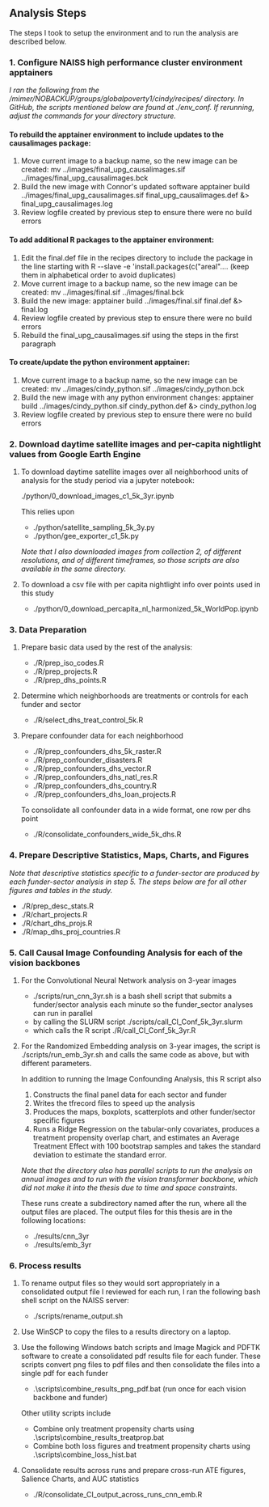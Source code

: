 ## Analysis Steps
The steps I took to setup the environment and to run the analysis are described below.

### 1. Configure NAISS high performance cluster environment apptainers
*I ran the following from the /mimer/NOBACKUP/groups/globalpoverty1/cindy/recipes/ directory.  In GitHub, the scripts mentioned below are found at ./env_conf.  If rerunning, adjust the commands for your directory structure.*

#### To rebuild the apptainer environment to include updates to the causalimages package:
1. Move current image to a backup name, so the new image can be created:
   mv ../images/final_upg_causalimages.sif ../images/final_upg_causalimages.bck
2. Build the new image with Connor's updated software
  apptainer build ../images/final_upg_causalimages.sif final_upg_causalimages.def &> final_upg_causalimages.log
3. Review logfile created by previous step to ensure there were no build errors

#### To add additional R packages to the apptainer environment:
1. Edit the final.def file in the recipes directory to include the package in
   the line starting with R --slave -e 'install.packages(c("areal"....
   (keep them in alphabetical order to avoid duplicates)
2. Move current image to a backup name, so the new image can be created:
   mv ../images/final.sif ../images/final.bck
3. Build the new image:
    apptainer build ../images/final.sif final.def &> final.log
4. Review logfile created by previous step to ensure there were no build errors
5. Rebuild the final_upg_causalimages.sif using the steps in the first paragraph

#### To create/update the python environment apptainer:
1. Move current image to a backup name, so the new image can be created:
   mv ../images/cindy_python.sif ../images/cindy_python.bck
2. Build the new image with any python environment changes:
   apptainer build ../images/cindy_python.sif cindy_python.def &> cindy_python.log
3. Review logfile created by previous step to ensure there were no build errors


### 2. Download daytime satellite images and per-capita nightlight values from Google Earth Engine
1. To download daytime satellite images over all neighborhood units of analysis for the study period via a jupyter notebook:

   ./python/0_download_images_c1_5k_3yr.ipynb
   
   This relies upon
   -  ./python/satellite_sampling_5k_3y.py
   -  ./python/gee_exporter_c1_5k.py

   *Note that I also downloaded images from collection 2, of different resolutions, and of different timeframes, so those scripts are also available in the same directory.* 

2. To download a csv file with per capita nightlight info over points used in this study
   - ./python/0_download_percapita_nl_harmonized_5k_WorldPop.ipynb

### 3. Data Preparation
1. Prepare basic data used by the rest of the analysis:
   - ./R/prep_iso_codes.R
   - ./R/prep_projects.R
   - ./R/prep_dhs_points.R 

3. Determine which neighborhoods are treatments or controls for each funder and sector
   - ./R/select_dhs_treat_control_5k.R

4. Prepare confounder data for each neighborhood 
   - ./R/prep_confounders_dhs_5k_raster.R
   - ./R/prep_confounder_disasters.R
   - ./R/prep_confounders_dhs_vector.R
   - ./R/prep_confounders_dhs_natl_res.R
   - ./R/prep_confounders_dhs_country.R
   - ./R/prep_confounders_dhs_loan_projects.R
     
   To consolidate all confounder data in a wide format, one row per dhs point
   - ./R/consolidate_confounders_wide_5k_dhs.R

### 4. Prepare Descriptive Statistics, Maps, Charts, and Figures
*Note that descriptive statistics specific to a funder-sector are produced by each funder-sector analysis in step 5.  The steps below are for all other figures and tables in the study.*

- ./R/prep_desc_stats.R
- ./R/chart_projects.R
- ./R/chart_dhs_projs.R
- ./R/map_dhs_proj_countries.R

### 5. Call Causal Image Confounding Analysis for each of the vision backbones
1. For the Convolutional Neural Network analysis on 3-year images
   - ./scripts/run_cnn_3yr.sh is a bash shell script that submits a funder/sector analysis each minute so the funder_sector analyses can run in parallel 
   - by calling the SLURM script ./scripts/call_CI_Conf_5k_3yr.slurm
   - which calls the R script ./R/call_CI_Conf_5k_3yr.R
2. For the Randomized Embedding analysis on 3-year images, the script is ./scripts/run_emb_3yr.sh and calls the same code as above, but with different parameters.

   In addition to running the Image Confounding Analysis, this R script also
   1. Constructs the final panel data for each sector and funder
   2. Writes the tfrecord files to speed up the analysis
   3. Produces the maps, boxplots, scatterplots and other funder/sector specific figures
   4. Runs a Ridge Regression on the tabular-only covariates, produces a treatment propensity overlap chart, and estimates an Average Treatment Effect with 100 bootstrap samples and takes the standard deviation to estimate the standard error.

   *Note that the directory also has parallel scripts to run the analysis on annual images and to run with the vision transformer backbone, which did not make it into the thesis due to time and space constraints.*
   
   These runs create a subdirectory named after the run, where all the output files are placed.  The output files for this thesis are in the following locations:
   - ./results/cnn_3yr
   - ./results/emb_3yr

### 6. Process results 
1. To rename output files so they would sort appropriately in a consolidated output file I reviewed for each run, I ran the following bash shell script on the NAISS server:
   - ./scripts/rename_output.sh

2. Use WinSCP to copy the files to a results directory on a laptop.
3. Use the following Windows batch scripts and Image Magick and PDFTK software to create a consolidated pdf results file for each funder.
   These scripts convert png files to pdf files and then consolidate the files into a single pdf for each funder
   - .\scripts\combine_results_png_pdf.bat (run once for each vision backbone and funder)
   
   Other utility scripts include
   - Combine only treatment propensity charts using .\scripts\combine_results_treatprop.bat
   - Combine both loss figures and treatment propensity charts using .\scripts\combine_loss_hist.bat

4. Consolidate results across runs and prepare cross-run ATE figures, Salience Charts, and AUC statistics
   - ./R/consolidate_CI_output_across_runs_cnn_emb.R




    
